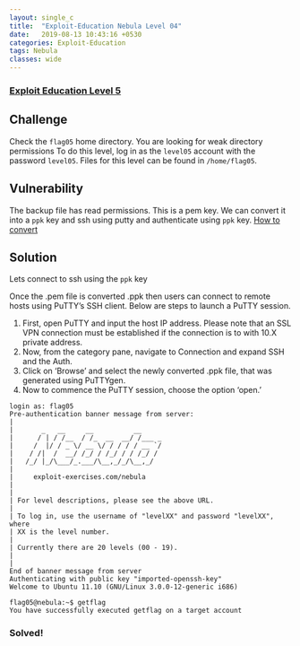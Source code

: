 ```yaml
---
layout: single_c
title:  "Exploit-Education Nebula Level 04"
date:   2019-08-13 10:43:16 +0530
categories: Exploit-Education
tags: Nebula
classes: wide
---
```

### [Exploit Education Level 5](https://exploit.education/nebula/level-05/)

## Challenge
Check the `flag05` home directory. You are looking for weak directory permissions
To do this level, log in as the `level05` account with the password `level05`. Files for this level can be found in `/home/flag05`.
## Vulnerability
The backup file has read permissions.
This is a pem key. We can convert it into a `ppk` key and ssh using putty and authenticate using `ppk` key.
[How to convert](https://www.puttygen.com/convert-pem-to-ppk)
## Solution
Lets connect to ssh using the `ppk` key

Once the .pem file is converted .ppk then users can connect to remote hosts using PuTTY’s SSH client. Below are steps to launch a PuTTY session.

1. First, open PuTTY and input the host IP address. Please note that an SSL VPN connection must be established if the connection is to with 10.X private address.
2. Now, from the category pane, navigate to Connection and expand SSH and the Auth.
3. Click on ‘Browse’ and select the newly converted .ppk file, that was generated using PuTTYgen.
4. Now to commence the PuTTY session, choose the option ‘open.’

```
login as: flag05
Pre-authentication banner message from server:
|
|       _   __     __          __
|      / | / /__  / /_  __  __/ /___ _
|     /  |/ / _ \/ __ \/ / / / / __ `/
|    / /|  /  __/ /_/ / /_/ / / /_/ /
|   /_/ |_/\___/_.___/\__,_/_/\__,_/
|
|     exploit-exercises.com/nebula
|
|
| For level descriptions, please see the above URL.
|
| To log in, use the username of "levelXX" and password "levelXX", where
| XX is the level number.
|
| Currently there are 20 levels (00 - 19).
|
|
End of banner message from server
Authenticating with public key "imported-openssh-key"
Welcome to Ubuntu 11.10 (GNU/Linux 3.0.0-12-generic i686)

flag05@nebula:~$ getflag
You have successfully executed getflag on a target account
```
### Solved!